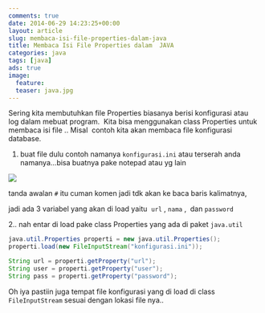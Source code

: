 ```yaml
---
comments: true
date: 2014-06-29 14:23:25+00:00
layout: article
slug: membaca-isi-file-properties-dalam-java
title: Membaca Isi File Properties dalam  JAVA
categories: java
tags: [java]
ads: true
image:
  feature:
  teaser: java.jpg
---
```


Sering kita membutuhkan file Properties biasanya berisi konfigurasi atau log dalam mebuat program.  Kita bisa menggunakan class Properties untuk membaca isi file .. Misal  contoh kita akan membaca file konfigurasi database.





  1. buat file dulu contoh namanya `konfigurasi.ini` atau terserah anda namanya...bisa buatnya pake notepad atau yg lain



[![](http://i713.photobucket.com/albums/ww134/upamisterlobal/timposu/konfig_zpsf227ebd2.png)](http://i713.photobucket.com/albums/ww134/upamisterlobal/timposu/konfig_zpsf227ebd2.png)

tanda awalan `#` itu cuman komen jadi tdk akan ke baca baris kalimatnya,

jadi ada 3 variabel yang akan di load yaitu  `url` , `nama` ,  dan `password`

2.. nah entar di load pake class Properties yang ada di paket `java.util`


```java
java.util.Properties properti = new java.util.Properties();
properti.load(new FileInputStream("konfigurasi.ini"));

String url = properti.getProperty("url");
String user = properti.getProperty("user");
String pass = properti.getProperty("password");
```


Oh iya pastiin juga tempat file konfigurasi yang di load di class `FileInputStream` sesuai dengan lokasi file nya..

<center><script async src="//pagead2.googlesyndication.com/pagead/js/adsbygoogle.js"></script><!-- BOX--><ins class="adsbygoogle"  style="display:inline-block;width:300px;height:250px" data-ad-client="ca-pub-4504493660273886" data-ad-slot="1638134271"></ins><script>(adsbygoogle = window.adsbygoogle || []).push({});</script></center>
